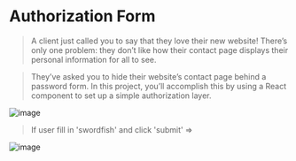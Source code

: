 # Authorization Form
> A client just called you to say that they love their new website! There’s only one problem: they don’t like how their contact page displays their personal information for all to see.

> They’ve asked you to hide their website’s contact page behind a password form. In this project, you’ll accomplish this by using a React component to set up a simple authorization layer.


![image](https://user-images.githubusercontent.com/82598726/175133542-dcac0e47-3d0b-4282-b913-c83dec5a47a4.png)

> If user fill in 'swordfish' and click 'submit' =>

![image](https://user-images.githubusercontent.com/82598726/175133651-8eb6a30a-e623-4b7c-a90e-12cad908fe31.png)
